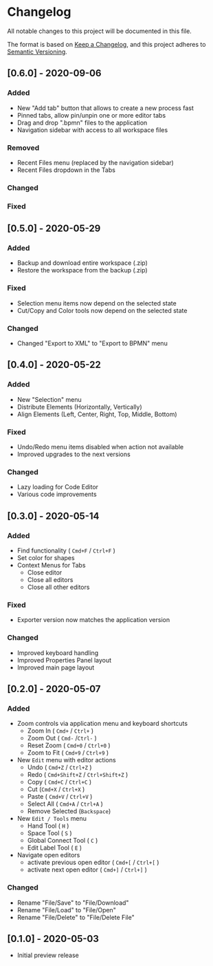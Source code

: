 # Changelog

All notable changes to this project will be documented in this file.

The format is based on [Keep a Changelog](https://keepachangelog.com/en/1.0.0/),
and this project adheres to [Semantic Versioning](https://semver.org/spec/v2.0.0.html).

## [0.6.0] - 2020-09-06

### Added

- New "Add tab" button that allows to create a new process fast
- Pinned tabs, allow pin/unpin one or more editor tabs
- Drag and drop ".bpmn" files to the application
- Navigation sidebar with access to all workspace files

### Removed

- Recent Files menu (replaced by the navigation sidebar)
- Recent Files dropdown in the Tabs

### Changed

### Fixed

## [0.5.0] - 2020-05-29

### Added

- Backup and download entire workspace (.zip)
- Restore the workspace from the backup (.zip)

### Fixed

- Selection menu items now depend on the selected state
- Cut/Copy and Color tools now depend on the selected state

### Changed

- Changed "Export to XML" to "Export to BPMN" menu

## [0.4.0] - 2020-05-22

### Added

- New "Selection" menu
- Distribute Elements (Horizontally, Vertically)
- Align Elements (Left, Center, Right, Top, Middle, Bottom)

### Fixed

- Undo/Redo menu items disabled when action not available
- Improved upgrades to the next versions

### Changed

- Lazy loading for Code Editor
- Various code improvements

## [0.3.0] - 2020-05-14

### Added

- Find functionality ( `Cmd+F` / `Ctrl+F` )
- Set color for shapes
- Context Menus for Tabs
  - Close editor
  - Close all editors
  - Close all other editors

### Fixed

- Exporter version now matches the application version

### Changed

- Improved keyboard handling
- Improved Properties Panel layout
- Improved main page layout

## [0.2.0] - 2020-05-07

### Added

- Zoom controls via application menu and keyboard shortcuts
  - Zoom In ( `Cmd+` / `Ctrl+` )
  - Zoom Out ( `Cmd-` /`Ctrl-` )
  - Reset Zoom ( `Cmd+0` / `Ctrl+0` )
  - Zoom to Fit ( `Cmd+9` / `Ctrl+9` )
- New `Edit` menu with editor actions
  - Undo ( `Cmd+Z` / `Ctrl+Z` )
  - Redo ( `Cmd+Shift+Z` / `Ctrl+Shift+Z` )
  - Copy ( `Cmd+C` / `Ctrl+C` )
  - Cut (`Cmd+X` / `Ctrl+X` )
  - Paste ( `Cmd+V` / `Ctrl+V` )
  - Select All ( `Cmd+A` / `Ctrl+A` )
  - Remove Selected (`Backspace`)
- New `Edit / Tools` menu
  - Hand Tool ( `H` )
  - Space Tool ( `S` )
  - Global Connect Tool ( `C` )
  - Edit Label Tool ( `E` )
- Navigate open editors
  - activate previous open editor ( `Cmd+[` / `Ctrl+[` )
  - activate next open editor ( `Cmd+]` / `Ctrl+]` )

### Changed

- Rename "File/Save" to "File/Download"
- Rename "File/Load" to "File/Open"
- Rename "File/Delete" to "File/Delete File"

## [0.1.0] - 2020-05-03

- Initial preview release
